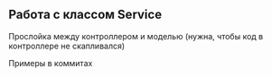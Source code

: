 ## Работа с классом Service

Прослойка между контроллером и моделью (нужна, чтобы код в контроллере не скапливался)

Примеры в коммитах
